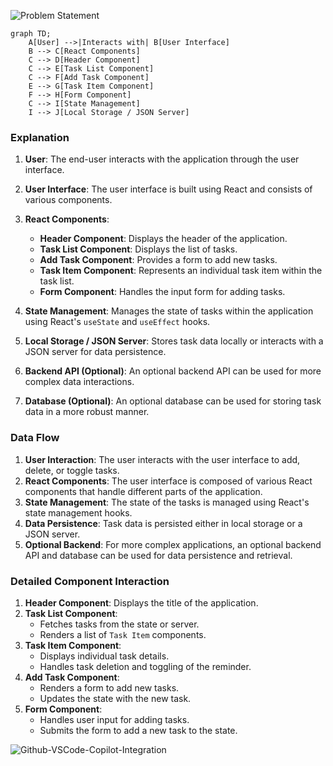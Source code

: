 
![Problem Statement](https://github.com/user-attachments/assets/33d8773d-a095-49f6-9c99-8a481786c243)

```mermaid
graph TD;
    A[User] -->|Interacts with| B[User Interface]
    B --> C[React Components]
    C --> D[Header Component]
    C --> E[Task List Component]
    C --> F[Add Task Component]
    E --> G[Task Item Component]
    F --> H[Form Component]
    C --> I[State Management]
    I --> J[Local Storage / JSON Server]
```

### Explanation

1. **User**: The end-user interacts with the application through the user interface.

2. **User Interface**: The user interface is built using React and consists of various components.

3. **React Components**:
   - **Header Component**: Displays the header of the application.
   - **Task List Component**: Displays the list of tasks.
   - **Add Task Component**: Provides a form to add new tasks.
   - **Task Item Component**: Represents an individual task item within the task list.
   - **Form Component**: Handles the input form for adding tasks.

4. **State Management**: Manages the state of tasks within the application using React's `useState` and `useEffect` hooks.

5. **Local Storage / JSON Server**: Stores task data locally or interacts with a JSON server for data persistence.

6. **Backend API (Optional)**: An optional backend API can be used for more complex data interactions.

7. **Database (Optional)**: An optional database can be used for storing task data in a more robust manner.

### Data Flow

1. **User Interaction**: The user interacts with the user interface to add, delete, or toggle tasks.
2. **React Components**: The user interface is composed of various React components that handle different parts of the application.
3. **State Management**: The state of the tasks is managed using React's state management hooks.
4. **Data Persistence**: Task data is persisted either in local storage or a JSON server.
5. **Optional Backend**: For more complex applications, an optional backend API and database can be used for data persistence and retrieval.

### Detailed Component Interaction

1. **Header Component**: Displays the title of the application.
2. **Task List Component**: 
   - Fetches tasks from the state or server.
   - Renders a list of `Task Item` components.
3. **Task Item Component**:
   - Displays individual task details.
   - Handles task deletion and toggling of the reminder.
4. **Add Task Component**:
   - Renders a form to add new tasks.
   - Updates the state with the new task.
5. **Form Component**:
   - Handles user input for adding tasks.
   - Submits the form to add a new task to the state.
  
     
![Github-VSCode-Copilot-Integration](https://github.com/user-attachments/assets/189b24f3-b160-414f-9ff1-96c715ccdf86)
